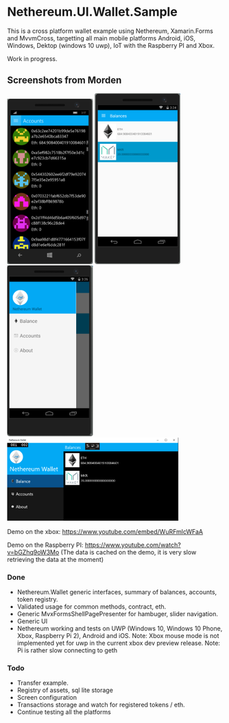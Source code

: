 # Nethereum.UI.Wallet.Sample

This is a cross platform wallet example using Nethereum, Xamarin.Forms and MvvmCross, targetting all main mobile platforms Android, iOS, Windows, Dektop (windows 10 uwp), IoT with the Raspberry PI and Xbox. 

Work in progress.

## Screenshots from Morden

<img src="screenshots/wp10Accounts.png" width="200" alt="Nethereum UWP Windows 10 Phone Ethereum example">
<img src="screenshots/AndroidBalance.png" width="200" alt="Nethereum Android Phone Ethereum example">
<img src="screenshots/AndroidHamburger.png" width="200" alt="Nethereum Android Phone Ethereum example">
<img src="screenshots/w10Balance.png" width="400" alt="Nethereum UWP Windows 10 Desktop Ethereum example">

Demo on the xbox: https://www.youtube.com/embed/WuRFmlcWFaA

Demo on the Raspberry PI: https://www.youtube.com/watch?v=bGZhq9oW3Mo (The data is cached on the demo, it is very slow retrieving the data at the moment)

### Done

* Nethereum.Wallet generic interfaces, summary of balances, accounts, token registry.
* Validated usage for common methods, contract, eth.
* Generic MvxFormsShellPagePresenter for hambuger, slider navigation.
* Generic UI
* Nethereum working and tests on UWP (Windows 10, Windows 10 Phone, Xbox, Raspberry Pi 2), Android and iOS.
 Note: Xbox mouse mode is not implemented yet for uwp in the current xbox dev preview release.
Note: Pi is rather slow connecting to geth

### Todo
* Transfer example.
* Registry of assets, sql lite storage
* Screen configuration
* Transactions storage and watch for registered tokens / eth.
* Continue testing all the platforms 
